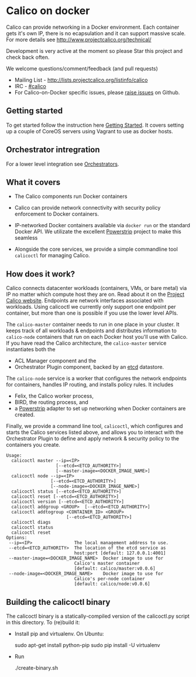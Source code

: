 # Calico on docker
Calico can provide networking in a Docker environment. Each container gets it's own IP, there is no ecapsulation and it can support massive scale. For more details see http://www.projectcalico.org/technical/

Development is very active at the moment so please Star this project and check back often.

We welcome questions/comment/feedback (and pull requests)
* Mailing List - http://lists.projectcalico.org/listinfo/calico
* IRC - [#calico](http://webchat.freenode.net?randomnick=1&channels=%23calico&uio=d4)
* For Calico-on-Docker specific issues, please [raise issues](https://github.com/Metaswitch/calico-docker/issues/new) on Github.

## Getting started 

To get started follow the instruction here [Getting Started](docs/GettingStarted.md). It covers setting up a couple of CoreOS servers using Vagrant to use as docker hosts.

## Orchestrator intregration

For a lower level integration see [Orchestrators](docs/Orchestrators.md). 

## What it covers
+ The Calico components run Docker containers
+ Calico can provide network connectivity with security policy enforcement to Docker containers.

+ IP-networked Docker containers available via `docker run` or the standard Docker API. We utilizate the excellent [Powerstrip](https://github.com/clusterhq/powerstrip) project to make this seamless
+ Alongside the core services, we provide a simple commandline tool `calicoctl` for managing Calico.



## How does it work?

Calico connects datacenter workloads (containers, VMs, or bare metal) via IP no matter which compute host they are on.  Read about it on the
[Project Calico website](http://www.projectcalico.org).  Endpoints are network interfaces associated with workloads.  Using calicoctl we currently only support one endpoint per container, but more than one is possible if you use the lower level APIs.

The `calico-master` container needs to run in one place in your cluster.  It keeps track of all workloads & endpoints and distributes information to `calico-node` containers that run on each Docker host you'll use with Calico.  If you have read the Calico architecture, the `calico-master` service instantiates both the 
+ ACL Manager component and the
+ Orchestrator Plugin component, backed by an [etcd](https://github.com/coreos/etcd) datastore.

The `calico-node` service is a worker that configures the network endpoints for containers, handles IP routing, and installs policy rules.  It includes
+ Felix, the Calico worker process,
+ BIRD, the routing process, and
+ a [Powerstrip](https://github.com/clusterhq/powerstrip) adapter to set up networking when Docker containers are created.

Finally, we provide a command line tool, `calicoctl`, which configures and starts the Calico services listed above, and allows you to interact with the Orchestrator Plugin to define and apply network & security policy to the containers you create.

```
Usage:
  calicoctl master --ip=<IP>
                   [--etcd=<ETCD_AUTHORITY>]
                   [--master-image=<DOCKER_IMAGE_NAME>]
  calicoctl node --ip=<IP>
                 [--etcd=<ETCD_AUTHORITY>]
                 [--node-image=<DOCKER_IMAGE_NAME>]
  calicoctl status [--etcd=<ETCD_AUTHORITY>]
  calicoctl reset [--etcd=<ETCD_AUTHORITY>]
  calicoctl version [--etcd=<ETCD_AUTHORITY>]
  calicoctl addgroup <GROUP>  [--etcd=<ETCD_AUTHORITY>]
  calicoctl addtogroup <CONTAINER_ID> <GROUP>
                       [--etcd=<ETCD_AUTHORITY>]
  calicoctl diags
  calicoctl status
  calicoctl reset
Options:
 --ip=<IP>                The local management address to use.
 --etcd=<ETCD_AUTHORITY>  The location of the etcd service as
                          host:port [default: 127.0.0.1:4001]
 --master-image=<DOCKER_IMAGE_NAME>  Docker image to use for
                          Calico's master container
                          [default: calico/master:v0.0.6]
 --node-image=<DOCKER_IMAGE_NAME>    Docker image to use for
                          Calico's per-node container
                          [default: calico/node:v0.0.6]

```

## Building the calicoctl binary
The calicoctl binary is a statically-compiled version of the calicoctl.py script in this directory.  To (re)build it:

* Install pip and virtualenv.  On Ubuntu:

    sudo apt-get install python-pip
    sudo pip install -U virtualenv

* Run

    ./create-binary.sh

